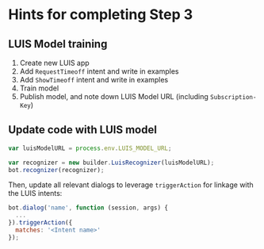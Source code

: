 # Hints for completing Step 3

## LUIS Model training

1. Create new LUIS app
1. Add `RequestTimeoff` intent and write in examples
1. Add `ShowTimeoff` intent and write in examples
1. Train model
1. Publish model, and note down LUIS Model URL (including `Subscription-Key`)

## Update code with LUIS model

```javascript
var luisModelURL = process.env.LUIS_MODEL_URL;

var recognizer = new builder.LuisRecognizer(luisModelURL);
bot.recognizer(recognizer);
```

Then, update all relevant dialogs to leverage `triggerAction` for linkage with the LUIS intents:

```javascript
bot.dialog('name', function (session, args) {
  ...
}).triggerAction({
  matches: '<Intent name>'
});
```